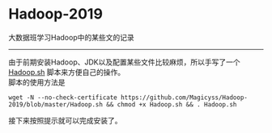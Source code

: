 # Hadoop-2019
大数据班学习Hadoop中的某些文的记录
***
由于前期安装Hadoop、JDK以及配置某些文件比较麻烦，所以手写了一个 [Hadoop.sh](https://github.com/Magicyss/Hadoop-2019/blob/master/Hadoop.sh) 脚本来方便自己的操作。  
脚本的使用方法是
```
wget -N --no-check-certificate https://github.com/Magicyss/Hadoop-2019/blob/master/Hadoop.sh && chmod +x Hadoop.sh && . Hadoop.sh
```
接下来按照提示就可以完成安装了。
